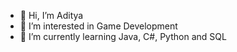 - 👋 Hi, I’m Aditya
- 👀 I’m interested in Game Development
- 🌱 I’m currently learning Java, C#, Python and SQL
<!--
- 💞️ I’m looking to collaborate on ...
- 📫 How to reach me ...
-->

<!---
ZephyrIO/ZephyrIO is a ✨ special ✨ repository because its `README.md` (this file) appears on your GitHub profile.
You can click the Preview link to take a look at your changes.
--->
